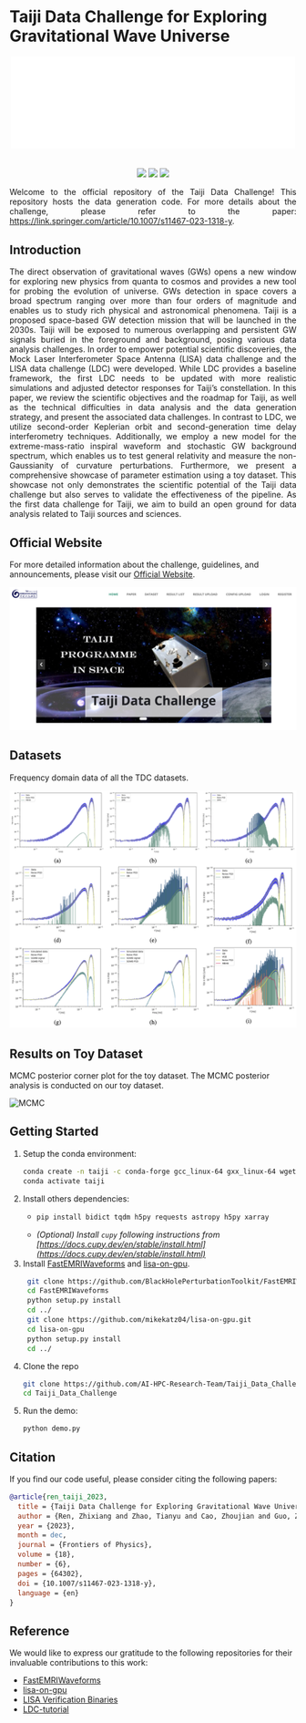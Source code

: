 # Taiji Data Challenge for Exploring Gravitational Wave Universe
<div align=center><img src="images/tj-small-white-logo.png" width="500"></div>
<br/>

<p align="center">
<a href="https://img.shields.io/badge/License-MIT-green.svg?style=for-the-badge&logo=appveyor)](https://opensource.org/licenses/MIT" alt="License">
    <img src="https://img.shields.io/badge/License-MIT-green.svg?style=for-the-badge&logo=appveyor)](https://opensource.org/licenses/MIT" /></a>
<a href="https://arxiv.org/abs/2301.02967" alt="arXiv">
    <img src="https://img.shields.io/badge/arXiv-2301.02967-red?style=for-the-badge&logo=academia&logoColor=white" /></a>
<a href="https://link.springer.com/article/10.1007/s11467-023-1318-y" alt="DOI">
    <img src="https://img.shields.io/badge/DOI-10.1007%2Fs11467.023.1318.y-blue?style=for-the-badge&logo=Sequelize&logoColor=white" /></a>
</p>

<p align="justify">
Welcome to the official repository of the Taiji Data Challenge! This repository hosts the data generation code. For more details about the challenge, please refer to the paper: <a href="https://link.springer.com/article/10.1007/s11467-023-1318-y">https://link.springer.com/article/10.1007/s11467-023-1318-y</a>.
</p>

## Introduction

<p align="justify">
The direct observation of gravitational waves (GWs) opens a new window for exploring new physics from quanta to cosmos and provides a new tool for probing the evolution of universe. GWs detection in space covers a broad spectrum ranging over more than four orders of magnitude and enables us to study rich physical and astronomical phenomena. Taiji is a proposed space-based GW detection mission that will be launched in the 2030s. Taiji will be exposed to numerous overlapping and persistent GW signals buried in the foreground and background, posing various data analysis challenges. In order to empower potential scientific discoveries, the Mock Laser Interferometer Space Antenna (LISA) data challenge and the LISA data challenge (LDC) were developed. While LDC provides a baseline framework, the first LDC needs to be updated with more realistic simulations and adjusted detector responses for Taiji’s constellation. In this paper, we review the scientific objectives and the roadmap for Taiji, as well as the technical difficulties in data analysis and the data generation strategy, and present the associated data challenges. In contrast to LDC, we utilize second-order Keplerian orbit and second-generation time delay interferometry techniques. Additionally, we employ a new model for the extreme-mass-ratio inspiral waveform and stochastic GW background spectrum, which enables us to test general relativity and measure the non-Gaussianity of curvature perturbations. Furthermore, we present a comprehensive showcase of parameter estimation using a toy dataset. This showcase not only demonstrates the scientific potential of the Taiji data challenge but also serves to validate the effectiveness of the pipeline. As the first data challenge for Taiji, we aim to build an open ground for data analysis related to Taiji sources and sciences.
</p>

## Official Website

For more detailed information about the challenge, guidelines, and announcements, please visit our [Official Website](https://taiji-tdc.ictp-ap.org/).

![Web](images/tdc-web.png)

## Datasets

Frequency domain data of all the TDC datasets.

![Dataset Overview](images/fd-data.png)

## Results on Toy Dataset

MCMC posterior corner plot for the toy dataset. The MCMC posterior analysis is conducted on our toy dataset.

![MCMC](images/corner.png)


## Getting Started
1. Setup the conda environment:
	```bash
	conda create -n taiji -c conda-forge gcc_linux-64 gxx_linux-64 wget gsl fftw lapack=3.6.1 hdf5 numpy Cython scipy jupyter ipython  matplotlib python=3.7 --yes
	conda activate taiji
	```
2. Install others dependencies:
   - 	```bash
		pip install bidict tqdm h5py requests astropy h5py xarray
		```
   - *(Optional) Install `cupy` following instructions from [https://docs.cupy.dev/en/stable/install.html](https://docs.cupy.dev/en/stable/install.html)*
3. Install [FastEMRIWaveforms](https://github.com/BlackHolePerturbationToolkit/FastEMRIWaveforms) and [lisa-on-gpu](https://github.com/mikekatz04/lisa-on-gpu).
   ```bash
	git clone https://github.com/BlackHolePerturbationToolkit/FastEMRIWaveforms.git 
	cd FastEMRIWaveforms 
	python setup.py install 
	cd ../
	git clone https://github.com/mikekatz04/lisa-on-gpu.git
	cd lisa-on-gpu
	python setup.py install
	cd ../
   ```
4. Clone the repo
	```bash
	git clone https://github.com/AI-HPC-Research-Team/Taiji_Data_Challenge.git
	cd Taiji_Data_Challenge
	```
5. Run the demo:
   ```bash
   python demo.py
   ```

## Citation

If you find our code useful, please consider citing the following papers:

```bibtex
@article{ren_taiji_2023,
  title = {Taiji Data Challenge for Exploring Gravitational Wave Universe},
  author = {Ren, Zhixiang and Zhao, Tianyu and Cao, Zhoujian and Guo, Zong-Kuan and Han, Wen-Biao and Jin, Hong-Bo and Wu, Yue-Liang},
  year = {2023},
  month = dec,
  journal = {Frontiers of Physics},
  volume = {18},
  number = {6},
  pages = {64302},
  doi = {10.1007/s11467-023-1318-y},
  language = {en}
}
```

## Reference

We would like to express our gratitude to the following repositories for their invaluable contributions to this work:

- [FastEMRIWaveforms](https://github.com/BlackHolePerturbationToolkit/FastEMRIWaveforms)
- [lisa-on-gpu](https://github.com/mikekatz04/lisa-on-gpu)
- [LISA Verification Binaries](https://gitlab.in2p3.fr/LISA/lisa-verification-binaries)
- [LDC-tutorial](https://github.com/mikekatz04/LDC-waveform-generation-tutorial)


